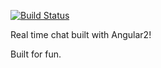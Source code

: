[![Build Status](https://travis-ci.org/ericmdantas/ng2-chat.svg)](https://travis-ci.org/ericmdantas/ng2-chat)

Real time chat built with Angular2!

Built for fun.
